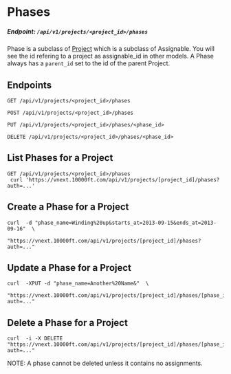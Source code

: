 # Phases

##### Endpoint: `/api/v1/projects/<project_id>/phases`

Phase is a subclass of [Project](projects.md) which is a subclass of Assignable. You will see the id refering to a project as assignable_id in other models. A Phase always has a `parent_id` set to the id of the parent Project.

## Endpoints

```
GET /api/v1/projects/<project_id>/phases

POST /api/v1/projects/<project_id>/phases

PUT /api/v1/projects/<project_id>/phases/<phase_id>

DELETE /api/v1/projects/<project_id>/phases/<phase_id>

```

## List Phases for a Project

```
GET /api/v1/projects/<project_id>/phases
 curl 'https://vnext.10000ft.com/api/v1/projects/[project_id]/phases?auth=...'
```

## Create a Phase for a Project

```
curl  -d "phase_name=Winding%20up&starts_at=2013-09-15&ends_at=2013-09-16"  \
                         "https://vnext.10000ft.com/api/v1/projects/[project_id]/phases?auth=..."
```

## Update a Phase for a Project

```
curl  -XPUT -d "phase_name=Another%20Name&"  \
                         "https://vnext.10000ft.com/api/v1/projects/[project_id]/phases/[phase_id]?auth=..."
```

## Delete a Phase for a Project

```
curl  -i -X DELETE "https://vnext.10000ft.com/api/v1/projects/[project_id]/phases/[phase_id]?auth=..."
```
NOTE: A phase cannot be deleted unless it contains no assignments.
